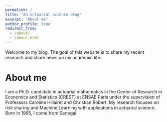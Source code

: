 ```yaml
---
permalink: /
title: "An actuarial science blog"
excerpt: "About me"
author_profile: true
redirect_from: 
  - /about/
  - /about.html
---
```


Welcome to my blog. The goal of this website is to share my recent research and share news on my academic life.

About me
======
I am a Ph.D. candidate in actuarial mathematics in the Center of Research in Economics and Statistics (CREST) at ENSAE Paris under the supervision of Professors Caroline Hillairet and Christian Robert. My research focuses on risk sharing and Machine Learning with applications in actuarial science. Born in 1995, I come from Senegal.
